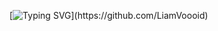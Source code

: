 [![Typing SVG](https://readme-typing-svg.herokuapp.com?font=Fira+Code&size=30&pause=1000&width=500&lines=Hello,+I'm+Liam!)](https://github.com/LiamVoooid)
